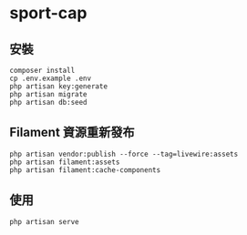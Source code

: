 # sport-cap

## 安裝

```
composer install
cp .env.example .env
php artisan key:generate
php artisan migrate
php artisan db:seed
```

## Filament 資源重新發布

```
php artisan vendor:publish --force --tag=livewire:assets
php artisan filament:assets
php artisan filament:cache-components
```

## 使用

```
php artisan serve
```
